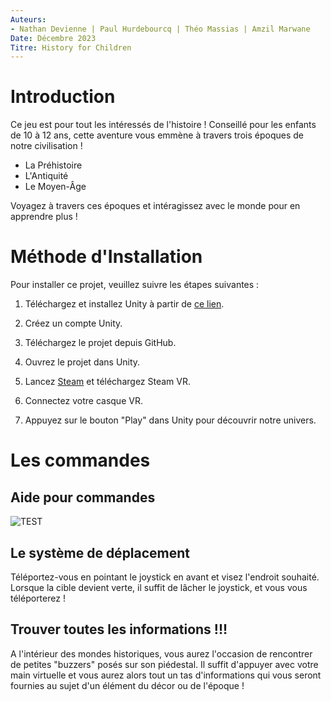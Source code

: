 ```yaml
---
Auteurs:
- Nathan Devienne | Paul Hurdebourcq | Théo Massias | Amzil Marwane
Date: Décembre 2023
Titre: History for Children
---
```


# Introduction

Ce jeu est pour tout les intéressés de l'histoire ! Conseillé pour les enfants de 10 à 12 ans, cette aventure vous emmène à travers trois époques de notre civilisation !

- La Préhistoire 
- L'Antiquité 
- Le Moyen-Âge 

Voyagez à travers ces époques et intéragissez avec le monde pour en apprendre plus !

# Méthode d'Installation

Pour installer ce projet, veuillez suivre les étapes suivantes :

1.  Téléchargez et installez Unity à partir de [ce lien](https://public-cdn.cloud.unity3d.com/hub/prod/UnityHubSetup.exe).

2.  Créez un compte Unity.

3.  Téléchargez le projet depuis GitHub.

4.  Ouvrez le projet dans Unity.

5.  Lancez [Steam](https://store.steampowered.com/) et téléchargez Steam VR.

6.  Connectez votre casque VR.

7.  Appuyez sur le bouton "Play" dans Unity pour découvrir notre univers.

# Les commandes

## Aide pour commandes
![TEST](https://i.imgur.com/hDSbyS4.png)

## Le système de déplacement

Téléportez-vous en pointant le joystick en avant et visez l'endroit souhaité. Lorsque la cible devient verte, il suffit de lâcher le joystick, et vous vous téléporterez !

## Trouver toutes les informations !!!

A l'intérieur des mondes historiques, vous aurez l'occasion de rencontrer de petites "buzzers" posés sur son piédestal. Il suffit d'appuyer avec votre main virtuelle et vous aurez alors tout un tas d'informations qui vous seront fournies au sujet d'un élément du décor ou de l'époque !
